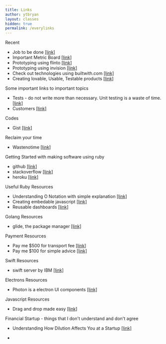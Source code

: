 ```yaml
---
title: Links
author: ytbryan
layout: classes
hidden: true
permalink: /everylinks
---
```


Recent

- Job to be done [[link]](http://innovatorstoolkit.com/content/technique-1-jobs-be-done)
- Important Metric Board [[link]](https://twitter.com/ytbryan/status/440884044146814977)
- Prototyping using flinto [[link]](https://www.flinto.com)
- Prototyping using invision [[link]](https://www.invisionapp.com)
- Check out technologies using builtwith.com [[link]](https://builtwith.com)
- Creating lovable, Usable, Testable products [[link]]( http://blog.crisp.se/2016/01/25/henrikkniberg/making-sense-of-mvp)


Some important links to important topics

- Tests - do not write more than necessary. Unit testing is a waste of time. [[link]](/docs/testing.pdf)
- Customers [[link]](/docs/customers.jpg)

Codes

- Gist [[link]]()

Reclaim your time

- Wastenotime [[link]](http://www.bumblebeesystems.com/wastenotime/)

Getting Started with making software using ruby

- github [[link]](http://github.com)
- stackoverflow [[link]](http://stackoverflow.com)
- heroku [[link]](http://heroku.com)

Useful Ruby Resources

- Understanding O Notation with simple explanation [[link]](http://blog.honeybadger.io/a-rubyist-s-guide-to-big-o-notation/?utm_source=rubyweekly&utm_medium=email)
- Creating embedable javascript [[link]](http://blog.swirrl.com/articles/creating-asynchronous-embeddable-javascript-widgets/)
- Reusable dashboards [[link]](https://colorlib.com/wp/free-html5-admin-dashboard-templates/)


Golang Resources

- glide, the package manager [[link]](https://github.com/Masterminds/glide)


Payment Resources

- Pay me $500 for transport fee [[link]](https://paypal.me/tadapay/500)
- Pay me $100 for simple advice [[link]](https://paypal.me/tadapay/100)


Swift Resources

- swift server by IBM [[link]](https://github.com/ibm-swift/kitura)

Electrons Resources

- Photon is a electron UI components [[link]](http://photonkit.com)

Javascript Resources

- Drag and drop made easy [[link]]( https://github.com/bevacqua/dragula)

Financial Startup - things that I don't understand and don't agree
- Understanding How Dilution Affects You at a Startup [[link]](https://bothsidesofthetable.com/understanding-how-dilution-affects-you-at-a-startup-4fb4cd29ad5c#.ykrxorneb)

-
